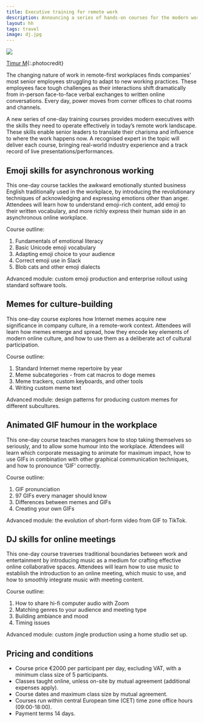 ```yaml
---
title: Executive training for remote work
description: Announcing a series of hands-on courses for the modern workplace
layout: hh
tags: travel
image: dj.jpg
---
```


![](dj.jpg)

[Timur M](https://unsplash.com/photos/ZV5MCvL3sOY){:.photocredit}

The changing nature of work in remote-first workplaces finds companies’ most senior employees struggling to adapt to new working practices.
These employees face tough challenges as their interactions shift dramatically from in-person face-to-face verbal exchanges to written online conversations.
Every day, power moves from corner offices to chat rooms and channels.

A new series of one-day training courses provides modern executives with the skills they need to operate effectively in today’s remote work landscape.
These skills enable senior leaders to translate their charisma and influence to where the work happens now.
A recognised expert in the topic will deliver each course, bringing real-world industry experience and a track record of live presentations/performances.


## Emoji skills for asynchronous working

This one-day course tackles the awkward emotionally stunted business English traditionally used in the workplace, by introducing the revolutionary techniques of acknowledging and expressing emotions other than anger.
Attendees will learn how to understand emoji-rich content, add emoji to their written vocabulary, and more richly express their human side in an asynchronous online workplace.

Course outline:

1. Fundamentals of emotional literacy
2. Basic Unicode emoji vocabulary
3. Adapting emoji choice to your audience
4. Correct emoji use in Slack
5. Blob cats and other emoji dialects

Advanced module: custom emoji production and enterprise rollout using standard software tools.


## Memes for culture-building

This one-day course explores how Internet memes acquire new significance in company culture, in a remote-work context.
Attendees will learn how memes emerge and spread, how they encode key elements of modern online culture, and how to use them as a deliberate act of cultural participation.

Course outline:

1. Standard Internet meme repertoire by year
2. Meme subcategories - from cat macros to doge memes
3. Meme trackers, custom keyboards, and other tools
4. Writing custom meme text

Advanced module: design patterns for producing custom memes for different subcultures.


## Animated GIF humour in the workplace

This one-day course teaches managers how to stop taking themselves so seriously, and to allow some humour into the workplace.
Attendees will learn which corporate messaging to animate for maximum impact, how to use GIFs in combination with other graphical communication techniques, and how to pronounce ‘GIF’ correctly.

Course outline:

1. GIF pronunciation
2. 97 GIFs every manager should know
3. Differences between memes and GIFs
4. Creating your own GIFs

Advanced module: the evolution of short-form video from GIF to TikTok.


## DJ skills for online meetings

This one-day course traverses traditional boundaries between work and entertainment by introducing music as a medium for crafting effective online collaborative spaces.
Attendees will learn how to use music to establish the introduction to an online meeting, which music to use, and how to smoothly integrate music with meeting content.

Course outline:

1. How to share hi-fi computer audio with Zoom
2. Matching genres to your audience and meeting type
3. Building ambiance and mood
4. Timing issues

Advanced module: custom jingle production using a home studio set up.


## Pricing and conditions

* Course price €2000 per participant per day, excluding VAT, with a minimum class size of 5 participants.
* Classes taught online, unless on-site by mutual agreement (additional expenses apply).
* Course dates and maximum class size by mutual agreement.
* Courses run within central European time (CET) time zone office hours (09:00-18:00).
* Payment terms 14 days.
